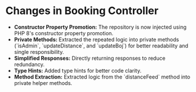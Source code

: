 <h1>Changes in Booking Controller</h1>
<ul>
    <li><b>Constructor Property Promotion:</b> The repository is now injected using PHP 8's constructor property promotion.</li>
    <li><b>Private Methods:</b> Extracted the repeated logic into private methods (`isAdmin`, `updateDistance`, and `updateBoj`) for better readability and single responsibility.</li>
    <li><b>Simplified Responses:</b> Directly returning responses to reduce redundancy.</li>
    <li><b>Type Hints:</b> Added type hints for better code clarity.</li>
    <li><b>Method Extraction:</b> Extracted logic from the `distanceFeed` method into private helper methods.</li>
</ul>

